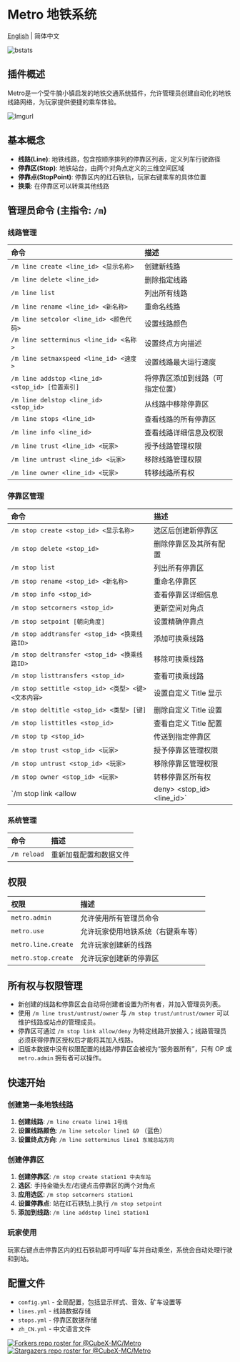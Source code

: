 # Metro 地铁系统

[English](README_en.md) | 简体中文

![bstats](https://bstats.org/signatures/bukkit/Metro.svg)

## 插件概述

Metro是一个受牛腩小镇启发的地铁交通系统插件，允许管理员创建自动化的地铁线路网络，为玩家提供便捷的乘车体验。

![Imgurl](https://i.imgur.com/K335iWj.gif)

## 基本概念

* **线路(Line)**: 地铁线路，包含按顺序排列的停靠区列表，定义列车行驶路径
* **停靠区(Stop)**: 地铁站台，由两个对角点定义的三维空间区域
* **停靠点(StopPoint)**: 停靠区内的红石铁轨，玩家右键乘车的具体位置
* **换乘**: 在停靠区可以转乘其他线路

## 管理员命令 (主指令: `/m`)

### 线路管理

| 命令                                    | 描述                     |
| :-------------------------------------- | :----------------------- |
| `/m line create <line_id> <显示名称>`    | 创建新线路               |
| `/m line delete <line_id>`               | 删除指定线路             |
| `/m line list`                           | 列出所有线路             |
| `/m line rename <line_id> <新名称>`      | 重命名线路               |
| `/m line setcolor <line_id> <颜色代码>`  | 设置线路颜色             |
| `/m line setterminus <line_id> <名称>`   | 设置终点方向描述         |
| `/m line setmaxspeed <line_id> <速度>`   | 设置线路最大运行速度     |
| `/m line addstop <line_id> <stop_id> [位置索引]` | 将停靠区添加到线路（可指定位置） |
| `/m line delstop <line_id> <stop_id>`    | 从线路中移除停靠区       |
| `/m line stops <line_id>`                | 查看线路的所有停靠区     |
| `/m line info <line_id>`                 | 查看线路详细信息及权限   |
| `/m line trust <line_id> <玩家>`         | 授予线路管理权限          |
| `/m line untrust <line_id> <玩家>`       | 移除线路管理权限          |
| `/m line owner <line_id> <玩家>`         | 转移线路所有权            |

### 停靠区管理

| 命令                                                     | 描述                          |
| :------------------------------------------------------- | :---------------------------- |
| `/m stop create <stop_id> <显示名称>`                   | 选区后创建新停靠区                  |
| `/m stop delete <stop_id>`                              | 删除停靠区及其所有配置        |
| `/m stop list`                                          | 列出所有停靠区                |
| `/m stop rename <stop_id> <新名称>`                     | 重命名停靠区                  |
| `/m stop info <stop_id>`                                | 查看停靠区详细信息            |
| `/m stop setcorners <stop_id>`                          | 更新空间对角点                |
| `/m stop setpoint [朝向角度]`                            | 设置精确停靠点                |
| `/m stop addtransfer <stop_id> <换乘线路ID>`             | 添加可换乘线路                |
| `/m stop deltransfer <stop_id> <换乘线路ID>`             | 移除可换乘线路                |
| `/m stop listtransfers <stop_id>`                       | 查看可换乘线路                |
| `/m stop settitle <stop_id> <类型> <键> <文本内容>`      | 设置自定义 Title 显示        |
| `/m stop deltitle <stop_id> <类型> [键]`                 | 删除自定义 Title 设置         |
| `/m stop listtitles <stop_id>`                          | 查看自定义 Title 配置         |
| `/m stop tp <stop_id>`                                  | 传送到指定停靠区              |
| `/m stop trust <stop_id> <玩家>`                        | 授予停靠区管理权限            |
| `/m stop untrust <stop_id> <玩家>`                      | 移除停靠区管理权限            |
| `/m stop owner <stop_id> <玩家>`                        | 转移停靠区所有权              |
| `/m stop link <allow|deny> <stop_id> <line_id>`         | 管理线路接入白名单            |

### 系统管理

| 命令               | 描述                         |
| :----------------- | :--------------------------- |
| `/m reload`        | 重新加载配置和数据文件       |

## 权限

| 权限                 | 描述                               |
| :------------------ | :--------------------------------- |
| `metro.admin`        | 允许使用所有管理员命令             |
| `metro.use`          | 允许玩家使用地铁系统（右键乘车等） |
| `metro.line.create`  | 允许玩家创建新的线路               |
| `metro.stop.create`  | 允许玩家创建新的停靠区             |

## 所有权与权限管理

* 新创建的线路和停靠区会自动将创建者设置为所有者，并加入管理员列表。
* 使用 `/m line trust/untrust/owner` 与 `/m stop trust/untrust/owner` 可以维护线路或站点的管理成员。
* 停靠区可通过 `/m stop link allow/deny` 为特定线路开放接入；线路管理员必须获得停靠区授权后才能将其加入线路。
* 旧版本数据中没有权限配置的线路/停靠区会被视为“服务器所有”，只有 OP 或 `metro.admin` 拥有者可以操作。

## 快速开始

### 创建第一条地铁线路

1. **创建线路**: `/m line create line1 1号线`
2. **设置线路颜色**: `/m line setcolor line1 &9` （蓝色）
3. **设置终点方向**: `/m line setterminus line1 东城总站方向`

### 创建停靠区

1. **创建停靠区**: `/m stop create station1 中央车站`
2. **选区**: 手持金锄头左/右键点击停靠区的两个对角点
3. **应用选区**: `/m stop setcorners station1`
4. **设置停靠点**: 站在红石铁轨上执行 `/m stop setpoint`
5. **添加到线路**: `/m line addstop line1 station1`

### 玩家使用

玩家右键点击停靠区内的红石铁轨即可呼叫矿车并自动乘坐，系统会自动处理行驶和到站。

## 配置文件

* `config.yml` - 全局配置，包括显示样式、音效、矿车设置等
* `lines.yml` - 线路数据存储
* `stops.yml` - 停靠区数据存储
* `zh_CN.yml` - 中文语言文件

[![Forkers repo roster for @CubeX-MC/Metro](https://reporoster.com/forks/CubeX-MC/Metro)](https://github.com/CubeX-MC/Metro/network/members)
[![Stargazers repo roster for @CubeX-MC/Metro](https://reporoster.com/stars/CubeX-MC/Metro)](https://github.com/CubeX-MC/Metro/stargazers) 
